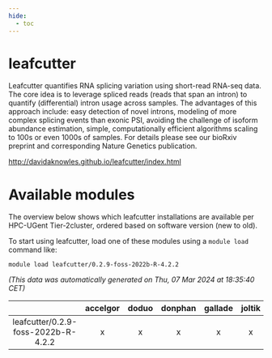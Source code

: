 ```yaml
---
hide:
  - toc
---
```


leafcutter
==========


Leafcutter quantifies RNA splicing variation using short-read RNA-seq data.  The core idea is to leverage spliced reads (reads that span an intron) to quantify (differential)  intron usage across samples. The advantages of this approach include: easy detection of novel introns,  modeling of more complex splicing events than exonic PSI, avoiding the challenge of isoform abundance  estimation, simple, computationally efficient algorithms scaling to 100s or even 1000s of samples. For details please see our bioRxiv preprint and corresponding Nature Genetics publication.

http://davidaknowles.github.io/leafcutter/index.html
# Available modules


The overview below shows which leafcutter installations are available per HPC-UGent Tier-2cluster, ordered based on software version (new to old).

To start using leafcutter, load one of these modules using a `module load` command like:

```shell
module load leafcutter/0.2.9-foss-2022b-R-4.2.2
```

*(This data was automatically generated on Thu, 07 Mar 2024 at 18:35:40 CET)*  

| |accelgor|doduo|donphan|gallade|joltik|skitty|
| :---: | :---: | :---: | :---: | :---: | :---: | :---: |
|leafcutter/0.2.9-foss-2022b-R-4.2.2|x|x|x|x|x|x|
